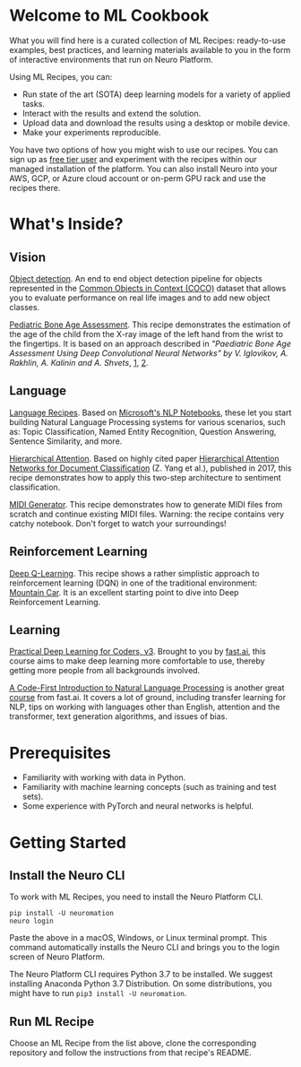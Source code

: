 # Welcome to ML Cookbook

What you will find here is a curated collection of ML Recipes: ready-to-use examples, best practices, and learning materials available to you in the form of interactive environments that run on Neuro Platform.

Using ML Recipes, you can:

* Run state of the art (SOTA) deep learning models for a variety of applied tasks.
* Interact with the results and extend the solution.
* Upload data and download the results using a desktop or mobile device.
* Make your experiments reproducible.

You have two options of how you might wish to use our recipes. You can sign up as [free tier user](https://neu.ro/) and experiment with the recipes within our managed installation of the platform. You can also install Neuro into your AWS, GCP, or Azure cloud account or on-perm GPU rack and use the recipes there.

# What's Inside?

## Vision

[Object detection](https://github.com/neuromation/ml-recipe-object-detection). An end to end object detection pipeline for objects represented in the [Common Objects in Context (COCO)](http://cocodataset.org) dataset that allows you to evaluate performance on real life images and to add new object classes.

[Pediatric Bone Age Assessment](https://github.com/neuromation/ml-recipe-bone-age). This recipe demonstrates the estimation of the age of the child from the X-ray image of the left hand from the wrist to the fingertips. It is based on an approach described in _"Paediatric Bone Age Assessment Using Deep Convolutional Neural Networks" by V. Iglovikov, A. Rakhlin, A. Kalinin and A. Shvets_, [1](https://link.springer.com/chapter/10.1007%2F978-3-030-00889-5_34), [2](https://www.biorxiv.org/content/biorxiv/early/2018/06/20/234120.full.pdf).

## Language

[Language Recipes](https://github.com/neuromation/ml-recipe-nlp). Based on [Microsoft's NLP Notebooks](https://github.com/microsoft/nlp), these let you start building Natural Language Processing systems for various scenarios, such as: Topic Classification, Named Entity Recognition, Question Answering, Sentence Similarity, and more.

[Hierarchical Attention](https://github.com/neuromation/ml-recipe-hier-attention). Based on highly cited paper [Hierarchical Attention Networks for Document Classification](https://arxiv.org/abs/1608.07775) (Z. Yang et al.), published in 2017, this recipe demonstrates how to apply this two-step architecture to sentiment classification.

[MIDI Generator](https://github.com/neuromation/ml-recipe-midi-generator). This recipe demonstrates how to generate MIDI files from scratch and continue existing MIDI files. Warning: the recipe contains very catchy notebook. Don't forget to watch your surroundings!

## Reinforcement Learning

[Deep Q-Learning](https://github.com/neuromation/ml-recipe-mountain-car). This recipe shows a rather simplistic approach to reinforcement learning (DQN) in one of the traditional environment: [Mountain Car](https://gym.openai.com/envs/MountainCar-v0/). It is an excellent starting point to dive into Deep Reinforcement Learning.

## Learning

[Practical Deep Learning for Coders, v3](https://github.com/neuromation/ml-recipe-course-fast-ai-v3). Brought to you by [fast.ai](https://fast.ai), this course aims to make deep learning more comfortable to use, thereby getting more people from all backgrounds involved.

[A Code-First Introduction to Natural Language Processing](https://github.com/neuromation/ml-recipe-course-fast-ai-nlp) is another great [course](https://www.fast.ai/2019/07/08/fastai-nlp/) from fast.ai. It covers a lot of ground, including transfer learning for NLP, tips on working with languages other than English, attention and the transformer, text generation algorithms, and issues of bias.

# Prerequisites

* Familiarity with working with data in Python.
* Familiarity with machine learning concepts (such as training and test sets).
* Some experience with PyTorch and neural networks is helpful.

# Getting Started

## Install the Neuro CLI

To work with ML Recipes, you need to install the Neuro Platform CLI.

```shell
pip install -U neuromation
neuro login
```

Paste the above in a macOS, Windows, or Linux terminal prompt. This command automatically installs the Neuro CLI and brings you to the login screen of Neuro Platform.

The Neuro Platform CLI requires Python 3.7 to be installed. We suggest installing Anaconda Python 3.7 Distribution. On some distributions, you might have to run `pip3 install -U neuromation`.

## Run ML Recipe

Choose an ML Recipe from the list above, clone the corresponding repository and follow the instructions from that recipe's README.
